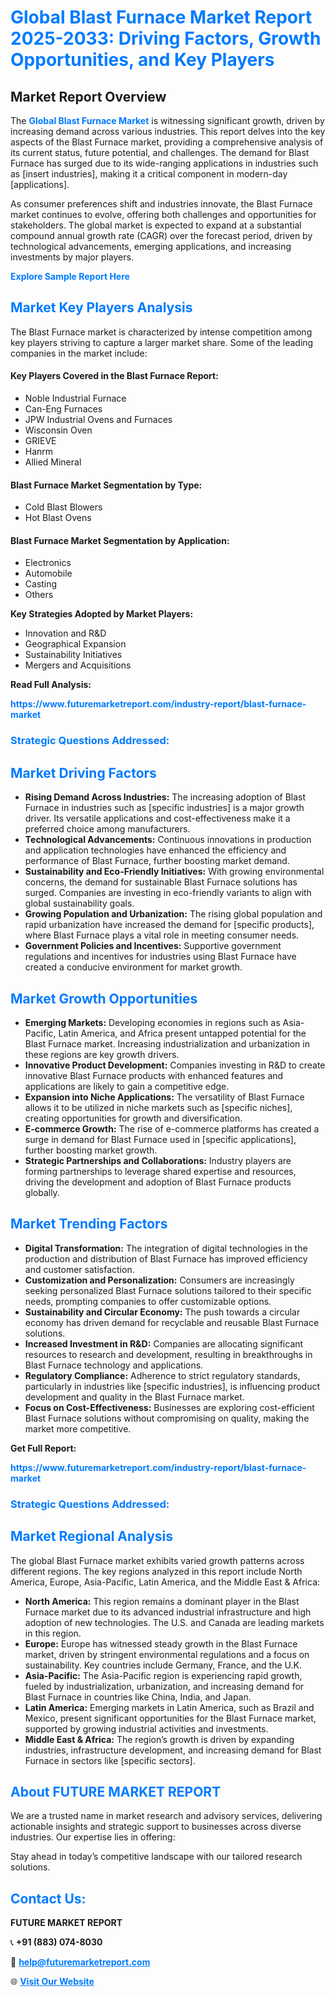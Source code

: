 <h1 style="color: #007BFF;">Global Blast Furnace Market Report 2025-2033: Driving Factors, Growth Opportunities, and Key Players</h1>

<section id="overview">
<h2>Market Report Overview</h2>
<p>The <a href="https://www.futuremarketreport.com/industry-report/blast-furnace-market" style="color: #007BFF; text-decoration: none;"><strong>Global Blast Furnace Market</strong></a> is witnessing significant growth, driven by increasing demand across various industries. This report delves into the key aspects of the Blast Furnace market, providing a comprehensive analysis of its current status, future potential, and challenges. The demand for Blast Furnace has surged due to its wide-ranging applications in industries such as [insert industries], making it a critical component in modern-day [applications].</p>
<p>As consumer preferences shift and industries innovate, the Blast Furnace market continues to evolve, offering both challenges and opportunities for stakeholders. The global market is expected to expand at a substantial compound annual growth rate (CAGR) over the forecast period, driven by technological advancements, emerging applications, and increasing investments by major players.</p>
</section>

<section id="overview">
<p><a href="https://www.futuremarketreport.com/request-sample/reportId=29171" style="color: #007BFF; text-decoration: none;"><strong>Explore Sample Report Here</strong></a></p>
</section>

<section id="key-players">
<h2 style="color: #007BFF;">Market Key Players Analysis</h2>
<p>The Blast Furnace market is characterized by intense competition among key players striving to capture a larger market share. Some of the leading companies in the market include:</p>
<h4>Key Players Covered in the Blast Furnace Report:</h4>
<ul><li>Noble Industrial Furnace</li><li>Can-Eng Furnaces</li><li>JPW Industrial Ovens and Furnaces</li><li>Wisconsin Oven</li><li>GRIEVE</li><li>Hanrm</li><li>Allied Mineral</li></ul>
<h4>Blast Furnace Market Segmentation by Type:</h4>
<ul><li>Cold Blast Blowers</li><li>Hot Blast Ovens</li></ul>

<h4>Blast Furnace Market Segmentation by Application:</h4>
<ul><li>Electronics</li><li>Automobile</li><li>Casting</li><li>Others</li></ul>
<p><strong>Key Strategies Adopted by Market Players:</strong></p>
<ul>
<li>Innovation and R&D</li>
<li>Geographical Expansion</li>
<li>Sustainability Initiatives</li>
<li>Mergers and Acquisitions</li>
</ul>
</section>

<section>
<p><strong>Read Full Analysis: </strong></p><a href="https://www.futuremarketreport.com/industry-report/blast-furnace-market" style="color: #007BFF; text-decoration: none;"><strong>https://www.futuremarketreport.com/industry-report/blast-furnace-market</strong></a>
<h3 style="color: #007BFF;">Strategic Questions Addressed:</h3>
</section>

<section id="driving-factors">
<h2 style="color: #007BFF;">Market Driving Factors</h2>
<ul>
<li><strong>Rising Demand Across Industries:</strong> The increasing adoption of Blast Furnace in industries such as [specific industries] is a major growth driver. Its versatile applications and cost-effectiveness make it a preferred choice among manufacturers.</li>
<li><strong>Technological Advancements:</strong> Continuous innovations in production and application technologies have enhanced the efficiency and performance of Blast Furnace, further boosting market demand.</li>
<li><strong>Sustainability and Eco-Friendly Initiatives:</strong> With growing environmental concerns, the demand for sustainable Blast Furnace solutions has surged. Companies are investing in eco-friendly variants to align with global sustainability goals.</li>
<li><strong>Growing Population and Urbanization:</strong> The rising global population and rapid urbanization have increased the demand for [specific products], where Blast Furnace plays a vital role in meeting consumer needs.</li>
<li><strong>Government Policies and Incentives:</strong> Supportive government regulations and incentives for industries using Blast Furnace have created a conducive environment for market growth.</li>
</ul>
</section>

<section id="growth-opportunities">
<h2 style="color: #007BFF;">Market Growth Opportunities</h2>
<ul>
<li><strong>Emerging Markets:</strong> Developing economies in regions such as Asia-Pacific, Latin America, and Africa present untapped potential for the Blast Furnace market. Increasing industrialization and urbanization in these regions are key growth drivers.</li>
<li><strong>Innovative Product Development:</strong> Companies investing in R&D to create innovative Blast Furnace products with enhanced features and applications are likely to gain a competitive edge.</li>
<li><strong>Expansion into Niche Applications:</strong> The versatility of Blast Furnace allows it to be utilized in niche markets such as [specific niches], creating opportunities for growth and diversification.</li>
<li><strong>E-commerce Growth:</strong> The rise of e-commerce platforms has created a surge in demand for Blast Furnace used in [specific applications], further boosting market growth.</li>
<li><strong>Strategic Partnerships and Collaborations:</strong> Industry players are forming partnerships to leverage shared expertise and resources, driving the development and adoption of Blast Furnace products globally.</li>
</ul>
</section>

<section id="trending-factors">
<h2 style="color: #007BFF;">Market Trending Factors</h2>
<ul>
<li><strong>Digital Transformation:</strong> The integration of digital technologies in the production and distribution of Blast Furnace has improved efficiency and customer satisfaction.</li>
<li><strong>Customization and Personalization:</strong> Consumers are increasingly seeking personalized Blast Furnace solutions tailored to their specific needs, prompting companies to offer customizable options.</li>
<li><strong>Sustainability and Circular Economy:</strong> The push towards a circular economy has driven demand for recyclable and reusable Blast Furnace solutions.</li>
<li><strong>Increased Investment in R&D:</strong> Companies are allocating significant resources to research and development, resulting in breakthroughs in Blast Furnace technology and applications.</li>
<li><strong>Regulatory Compliance:</strong> Adherence to strict regulatory standards, particularly in industries like [specific industries], is influencing product development and quality in the Blast Furnace market.</li>
<li><strong>Focus on Cost-Effectiveness:</strong> Businesses are exploring cost-efficient Blast Furnace solutions without compromising on quality, making the market more competitive.</li>
</ul>
</section>

<section>
<p><strong>Get Full Report: </strong></p><a href="https://www.futuremarketreport.com/industry-report/blast-furnace-market" style="color: #007BFF; text-decoration: none;"><strong>https://www.futuremarketreport.com/industry-report/blast-furnace-market</strong></a>
<h3 style="color: #007BFF;">Strategic Questions Addressed:</h3>
</section>


<section id="regional-analysis">
<h2 style="color: #007BFF;">Market Regional Analysis</h2>
<p>The global Blast Furnace market exhibits varied growth patterns across different regions. The key regions analyzed in this report include North America, Europe, Asia-Pacific, Latin America, and the Middle East & Africa:</p>
<ul>
<li><strong>North America:</strong> This region remains a dominant player in the Blast Furnace market due to its advanced industrial infrastructure and high adoption of new technologies. The U.S. and Canada are leading markets in this region.</li>
<li><strong>Europe:</strong> Europe has witnessed steady growth in the Blast Furnace market, driven by stringent environmental regulations and a focus on sustainability. Key countries include Germany, France, and the U.K.</li>
<li><strong>Asia-Pacific:</strong> The Asia-Pacific region is experiencing rapid growth, fueled by industrialization, urbanization, and increasing demand for Blast Furnace in countries like China, India, and Japan.</li>
<li><strong>Latin America:</strong> Emerging markets in Latin America, such as Brazil and Mexico, present significant opportunities for the Blast Furnace market, supported by growing industrial activities and investments.</li>
<li><strong>Middle East & Africa:</strong> The region’s growth is driven by expanding industries, infrastructure development, and increasing demand for Blast Furnace in sectors like [specific sectors].</li>
</ul>
</section>

<footer>
<h2 style="color: #007BFF;">About FUTURE MARKET REPORT</h2>
<p>We are a trusted name in market research and advisory services, delivering actionable insights and strategic support to businesses across diverse industries. Our expertise lies in offering:</p>

<p>Stay ahead in today’s competitive landscape with our tailored research solutions.</p>

<h2 style="color: #007BFF;">Contact Us:</h2>
<p><strong>FUTURE MARKET REPORT</strong></p>
<p>📞 <strong>+91 (883) 074-8030</strong></p>
<p>📧 <strong><a href="mailto:help@futuremarketreport.com" style="color: #007BFF;">help@futuremarketreport.com</a></strong></p>
<p>🌐 <strong><a href="https://www.futuremarketreport.com/" style="color: #007BFF;">Visit Our Website</a></strong></p>
</footer>